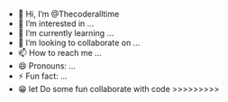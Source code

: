 - 👋 Hi, I’m @Thecoderalltime
- 👀 I’m interested in ...
- 🌱 I’m currently learning ...
- 💞️ I’m looking to collaborate on ...
- 📫 How to reach me ...
- 😄 Pronouns: ...
- ⚡ Fun fact: ...
- 😁 let Do some fun collaborate with code >>>>>>>>>

<!---
Thecoderalltime/Thecoderalltime is a ✨ special ✨ repository because its `README.md` (this file) appears on your GitHub profile.
You can click the Preview link to take a look at your changes.
--->
